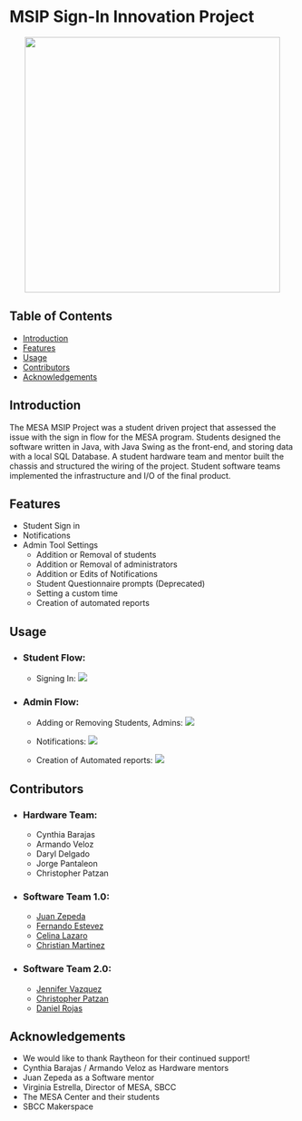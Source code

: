 # MSIP Sign-In Innovation Project

<p align="center">
<img src = "https://viterbik12.usc.edu/wp-content/uploads/2019/08/MESA-logo_final-web.png" width = "450" />
</p>

## Table of Contents

- [Introduction](#introduction)
- [Features](#features)
- [Usage](#usage)
- [Contributors](#contributors)
- [Acknowledgements](#acknowledgements)

## Introduction

The MESA MSIP Project was a student driven project that assessed the issue with the sign in flow for the MESA program. Students designed the software written in Java, with Java Swing as the front-end, and storing data with a local SQL Database. A student hardware team and mentor built the chassis and structured the wiring of the project. Student software teams implemented the infrastructure and I/O of the final product.

## Features

- Student Sign in
- Notifications
- Admin Tool Settings
  - Addition or Removal of students
  - Addition or Removal of administrators
  - Addition or Edits of Notifications
  - Student Questionnaire prompts (Deprecated)
  - Setting a custom time
  - Creation of automated reports

## Usage

- ### Student Flow:

  - Signing In:
    <img src = "https://imgur.com/4ChxNx4.gif">

* ### Admin Flow:

  - Adding or Removing Students, Admins:
    <img src = "https://imgur.com/Bp4UxDW.gif">

  - Notifications:
    <img src = "https://imgur.com/PzTKxeQ.gif">

  - Creation of Automated reports:
    <img src = "https://imgur.com/17q4Jnq.gif">

## Contributors

- ### Hardware Team:

  - Cynthia Barajas
  - Armando Veloz
  - Daryl Delgado
  - Jorge Pantaleon
  - Christopher Patzan

- ### Software Team 1.0:
  - [Juan Zepeda](https://github.com/jzepeda805)
  - [Fernando Estevez](https://github.com/festevez1995)
  - [Celina Lazaro](https://github.com/Celinala)
  - [Christian Martinez](https://github.com/chrisumartinez)
- ### Software Team 2.0:
  - [Jennifer Vazquez](https://github.com/Jennifer-Vazquez)
  - [Christopher Patzan](https://github.com/chrisrx7)
  - [Daniel Rojas](https://github.com/DanielR12)

## Acknowledgements

- We would like to thank Raytheon for their continued support!
- Cynthia Barajas / Armando Veloz as Hardware mentors
- Juan Zepeda as a Software mentor
- Virginia Estrella, Director of MESA, SBCC
- The MESA Center and their students
- SBCC Makerspace

